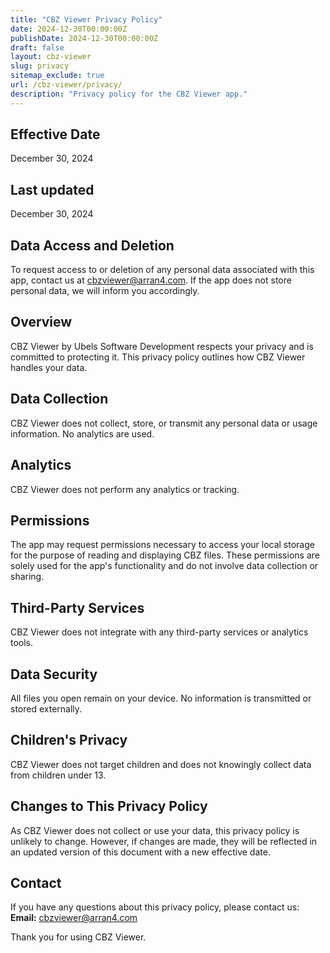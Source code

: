 ```yaml
---
title: "CBZ Viewer Privacy Policy"
date: 2024-12-30T00:00:00Z
publishDate: 2024-12-30T00:00:00Z
draft: false
layout: cbz-viewer
slug: privacy
sitemap_exclude: true
url: /cbz-viewer/privacy/
description: "Privacy policy for the CBZ Viewer app."
---
```


## Effective Date
December 30, 2024

## Last updated
December 30, 2024

## Data Access and Deletion
To request access to or deletion of any personal data associated with this app, contact us at cbzviewer@arran4.com. If the app does not store personal data, we will inform you accordingly.

## Overview
CBZ Viewer by Ubels Software Development respects your privacy and is committed to protecting it. This privacy policy outlines how CBZ Viewer handles your data.

## Data Collection
CBZ Viewer does not collect, store, or transmit any personal data or usage information. No analytics are used.

## Analytics
CBZ Viewer does not perform any analytics or tracking.

## Permissions
The app may request permissions necessary to access your local storage for the purpose of reading and displaying CBZ files. These permissions are solely used for the app's functionality and do not involve data collection or sharing.

## Third-Party Services
CBZ Viewer does not integrate with any third-party services or analytics tools.

## Data Security
All files you open remain on your device. No information is transmitted or stored externally.

## Children's Privacy
CBZ Viewer does not target children and does not knowingly collect data from children under 13.

## Changes to This Privacy Policy
As CBZ Viewer does not collect or use your data, this privacy policy is unlikely to change. However, if changes are made, they will be reflected in an updated version of this document with a new effective date.

## Contact
If you have any questions about this privacy policy, please contact us:
**Email:** [cbzviewer@arran4.com](mailto:cbzviewer@arran4.com)

Thank you for using CBZ Viewer.
